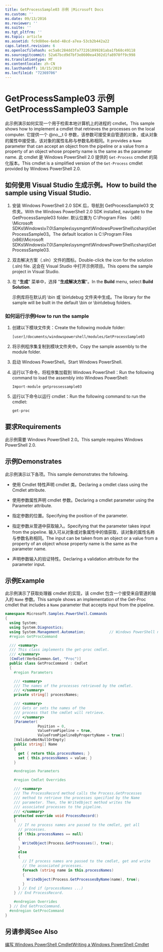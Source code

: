 ```yaml
---
title: GetProcessSample03 示例 |Microsoft Docs
ms.custom: ''
ms.date: 09/13/2016
ms.reviewer: ''
ms.suite: ''
ms.tgt_pltfrm: ''
ms.topic: article
ms.assetid: fc9d80ee-6ebd-48cd-a7ea-53cb2b442a22
caps.latest.revision: 6
ms.openlocfilehash: ec5a8c284dd3fa772261099281aba1fb68c49118
ms.sourcegitcommit: 52a67bcd9d7bf3e8600ea4302d1fa8970ff9c998
ms.translationtype: MT
ms.contentlocale: zh-CN
ms.lasthandoff: 10/15/2019
ms.locfileid: "72369706"
---
```

# <a name="getprocesssample03-sample"></a><span data-ttu-id="a3fbb-102">GetProcessSample03 示例</span><span class="sxs-lookup"><span data-stu-id="a3fbb-102">GetProcessSample03 Sample</span></span>

<span data-ttu-id="a3fbb-103">此示例演示如何实现一个用于检索本地计算机上的进程的 cmdlet。</span><span class="sxs-lookup"><span data-stu-id="a3fbb-103">This sample shows how to implement a cmdlet that retrieves the processes on the local computer.</span></span> <span data-ttu-id="a3fbb-104">它提供一个 @no__t 0 参数，该参数可接受来自管道的对象，或从对象的属性中接受值，该对象的属性名称与参数名称相同。</span><span class="sxs-lookup"><span data-stu-id="a3fbb-104">It provides a `Name` parameter that can accept an object from the pipeline or a value from a property of an object whose property name is the same as the parameter name.</span></span> <span data-ttu-id="a3fbb-105">此 cmdlet 是 Windows PowerShell 2.0 提供的 `Get-Process` cmdlet 的简化版本。</span><span class="sxs-lookup"><span data-stu-id="a3fbb-105">This cmdlet is a simplified version of the `Get-Process` cmdlet provided by Windows PowerShell 2.0.</span></span>

## <a name="how-to-build-the-sample-using-visual-studio"></a><span data-ttu-id="a3fbb-106">如何使用 Visual Studio 生成示例。</span><span class="sxs-lookup"><span data-stu-id="a3fbb-106">How to build the sample using Visual Studio.</span></span>

1. <span data-ttu-id="a3fbb-107">安装 Windows PowerShell 2.0 SDK 后，导航到 GetProcessSample03 文件夹。</span><span class="sxs-lookup"><span data-stu-id="a3fbb-107">With the Windows PowerShell 2.0 SDK installed, navigate to the GetProcessSample03 folder.</span></span> <span data-ttu-id="a3fbb-108">默认位置为 C:\Program Files （x86） \Microsoft SDKs\Windows\v7.0\Samples\sysmgmt\WindowsPowerShell\csharp\GetProcessSample03。</span><span class="sxs-lookup"><span data-stu-id="a3fbb-108">The default location is C:\Program Files (x86)\Microsoft SDKs\Windows\v7.0\Samples\sysmgmt\WindowsPowerShell\csharp\GetProcessSample03.</span></span>

2. <span data-ttu-id="a3fbb-109">双击解决方案（.sln）文件的图标。</span><span class="sxs-lookup"><span data-stu-id="a3fbb-109">Double-click the icon for the solution (.sln) file.</span></span> <span data-ttu-id="a3fbb-110">这会在 Visual Studio 中打开示例项目。</span><span class="sxs-lookup"><span data-stu-id="a3fbb-110">This opens the sample project in Visual Studio.</span></span>

3. <span data-ttu-id="a3fbb-111">在 "**生成**" 菜单中，选择 "**生成解决方案**"。</span><span class="sxs-lookup"><span data-stu-id="a3fbb-111">In the **Build** menu, select **Build Solution**.</span></span>

    <span data-ttu-id="a3fbb-112">示例库将在默认的 \bin 或 \bin\debug 文件夹中生成。</span><span class="sxs-lookup"><span data-stu-id="a3fbb-112">The library for the sample will be built in the default \bin or \bin\debug folders.</span></span>

### <a name="how-to-run-the-sample"></a><span data-ttu-id="a3fbb-113">如何运行示例</span><span class="sxs-lookup"><span data-stu-id="a3fbb-113">How to run the sample</span></span>

1. <span data-ttu-id="a3fbb-114">创建以下模块文件夹：</span><span class="sxs-lookup"><span data-stu-id="a3fbb-114">Create the following module folder:</span></span>

    `[user]/documents/windowspowershell/modules/GetProcessSample03`

2. <span data-ttu-id="a3fbb-115">将示例程序集复制到模块文件夹中。</span><span class="sxs-lookup"><span data-stu-id="a3fbb-115">Copy the sample assembly to the module folder.</span></span>

3. <span data-ttu-id="a3fbb-116">启动 Windows PowerShell。</span><span class="sxs-lookup"><span data-stu-id="a3fbb-116">Start Windows PowerShell.</span></span>

4. <span data-ttu-id="a3fbb-117">运行以下命令，将程序集加载到 Windows PowerShell：</span><span class="sxs-lookup"><span data-stu-id="a3fbb-117">Run the following command to load the assembly into Windows PowerShell:</span></span>

    `Import-module getprossessample03`

5. <span data-ttu-id="a3fbb-118">运行以下命令以运行 cmdlet：</span><span class="sxs-lookup"><span data-stu-id="a3fbb-118">Run the following command to run the cmdlet:</span></span>

    `get-proc`

## <a name="requirements"></a><span data-ttu-id="a3fbb-119">要求</span><span class="sxs-lookup"><span data-stu-id="a3fbb-119">Requirements</span></span>

<span data-ttu-id="a3fbb-120">此示例需要 Windows PowerShell 2.0。</span><span class="sxs-lookup"><span data-stu-id="a3fbb-120">This sample requires Windows PowerShell 2.0.</span></span>

## <a name="demonstrates"></a><span data-ttu-id="a3fbb-121">示例</span><span class="sxs-lookup"><span data-stu-id="a3fbb-121">Demonstrates</span></span>

<span data-ttu-id="a3fbb-122">此示例演示以下各项。</span><span class="sxs-lookup"><span data-stu-id="a3fbb-122">This sample demonstrates the following.</span></span>

- <span data-ttu-id="a3fbb-123">使用 Cmdlet 特性声明 cmdlet 类。</span><span class="sxs-lookup"><span data-stu-id="a3fbb-123">Declaring a cmdlet class using the Cmdlet attribute.</span></span>

- <span data-ttu-id="a3fbb-124">使用参数属性声明 cmdlet 参数。</span><span class="sxs-lookup"><span data-stu-id="a3fbb-124">Declaring a cmdlet parameter using the Parameter attribute.</span></span>

- <span data-ttu-id="a3fbb-125">指定参数的位置。</span><span class="sxs-lookup"><span data-stu-id="a3fbb-125">Specifying the position of the parameter.</span></span>

- <span data-ttu-id="a3fbb-126">指定参数从管道中获取输入。</span><span class="sxs-lookup"><span data-stu-id="a3fbb-126">Specifying that the parameter takes input from the pipeline.</span></span> <span data-ttu-id="a3fbb-127">输入可从对象或对象属性中的值获取，该对象的属性名称与参数名称相同。</span><span class="sxs-lookup"><span data-stu-id="a3fbb-127">The input can be taken from an object or a value from a property of an object whose property name is the same as the parameter name.</span></span>

- <span data-ttu-id="a3fbb-128">声明参数输入的验证特性。</span><span class="sxs-lookup"><span data-stu-id="a3fbb-128">Declaring a validation attribute for the parameter input.</span></span>

## <a name="example"></a><span data-ttu-id="a3fbb-129">示例</span><span class="sxs-lookup"><span data-stu-id="a3fbb-129">Example</span></span>

<span data-ttu-id="a3fbb-130">此示例演示了获取处理器 cmdlet 的实现，该 cmdlet 包含一个接受来自管道的输入的 `Name` 参数。</span><span class="sxs-lookup"><span data-stu-id="a3fbb-130">This sample shows an implementation of the Get-Proc cmdlet that includes a `Name` parameter that accepts input from the pipeline.</span></span>

```csharp
namespace Microsoft.Samples.PowerShell.Commands
{
  using System;
  using System.Diagnostics;
  using System.Management.Automation;           // Windows PowerShell namespace
  #region GetProcCommand

  /// <summary>
  /// This class implements the get-proc cmdlet.
  /// </summary>
  [Cmdlet(VerbsCommon.Get, "Proc")]
  public class GetProcCommand : Cmdlet
  {
    #region Parameters

    /// <summary>
    /// The names of the processes retrieved by the cmdlet.
    /// </summary>
    private string[] processNames;

    /// <summary>
    /// Gets or sets the names of the
    /// process that the cmdlet will retrieve.
    /// </summary>
    [Parameter(
               Position = 0,
               ValueFromPipeline = true,
               ValueFromPipelineByPropertyName = true)]
    [ValidateNotNullOrEmpty]
    public string[] Name
    {
      get { return this.processNames; }
      set { this.processNames = value; }
    }

    #endregion Parameters

    #region Cmdlet Overrides

    /// <summary>
    /// The ProcessRecord method calls the Process.GetProcesses
    /// method to retrieve the processes specified by the Name
    /// parameter. Then, the WriteObject method writes the
    /// associated processes to the pipeline.
    /// </summary>
    protected override void ProcessRecord()
    {
      // If no process names are passed to the cmdlet, get all
      // processes.
      if (this.processNames == null)
      {
        WriteObject(Process.GetProcesses(), true);
      }
      else
      {
        // If process names are passed to the cmdlet, get and write
        // the associated processes.
        foreach (string name in this.processNames)
        {
          WriteObject(Process.GetProcessesByName(name), true);
        }
      } // End if (processNames ...)
    } // End ProcessRecord.

    #endregion Overrides
  } // End GetProcCommand.
  #endregion GetProcCommand
}
```

## <a name="see-also"></a><span data-ttu-id="a3fbb-131">另请参阅</span><span class="sxs-lookup"><span data-stu-id="a3fbb-131">See Also</span></span>

[<span data-ttu-id="a3fbb-132">编写 Windows PowerShell Cmdlet</span><span class="sxs-lookup"><span data-stu-id="a3fbb-132">Writing a Windows PowerShell Cmdlet</span></span>](./writing-a-windows-powershell-cmdlet.md)

